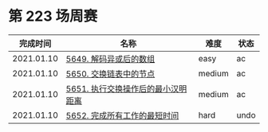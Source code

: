 # 第 223 场周赛

**完成时间**|**名称**|**难度**|**状态**
------------|--------|--------|--------
2021.01.10|[5649. 解码异或后的数组](./5649.%20解码异或后的数组)|easy|ac
2021.01.10|[5650. 交换链表中的节点](./5650.%20交换链表中的节点)|medium|ac
2021.01.10|[5651. 执行交换操作后的最小汉明距离](./5651.%20执行交换操作后的最小汉明距离)|medium|ac
2021.01.10|[5652. 完成所有工作的最短时间](./5652.%20完成所有工作的最短时间)|hard|undo
